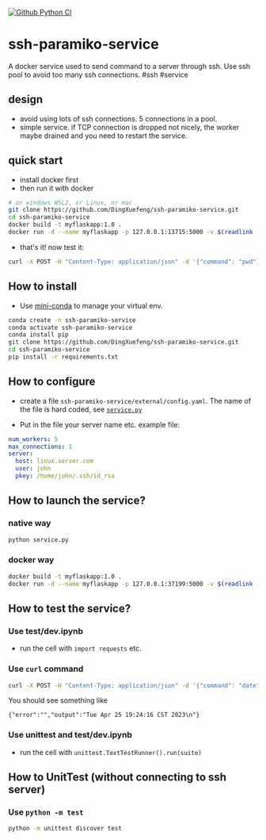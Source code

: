 [![Github Python CI](https://github.com/DingXuefeng/ssh-paramiko-service/actions/workflows/ci.yml/badge.svg?branch=main)](https://github.com/DingXuefeng/ssh-paramiko-service/actions/workflows/ci.yml)

# ssh-paramiko-service
A docker service used to send command to a server through ssh. Use ssh pool to avoid too many ssh connections. #ssh #service

## design
- avoid using lots of ssh connections. 5 connections in a pool.
- simple service. if TCP connection is dropped not nicely, the worker maybe drained and you need to restart the service.

## quick start
- install docker first
- then run it with docker
```bash
# on windows WSL2, or Linux, or mac
git clone https://github.com/DingXuefeng/ssh-paramiko-service.git
cd ssh-paramiko-service
docker build -t myflaskapp:1.0 .
docker run -d --name myflaskapp -p 127.0.0.1:13715:5000 -v $(readlink -f external/config.yaml):/app/external/config.yaml:ro -v $(readlink -f ~/.ssh/id_rsa):/home/john/.ssh/id_rsa:ro myflaskapp:1.0
```
- that's it! now test it:
```bash
curl -X POST -H "Content-Type: application/json" -d '{"command": "pwd"}' http://localhost:13715/submit
```

## How to install
- Use [mini-conda](https://docs.conda.io/en/latest/miniconda.html) to manage your virtual env.
```bash
conda create -n ssh-paramiko-service
conda activate ssh-paramiko-service
conda install pip
git clone https://github.com/DingXuefeng/ssh-paramiko-service.git
cd ssh-paramiko-service
pip install -r requirements.txt
```

## How to configure
- create a file `ssh-paramiko-service/external/config.yaml`. The name of the file is hard coded, see [`service.py`](service.py)

- Put in the file your server name etc. example file:
```yaml
num_workers: 5
max_connections: 1
server:
  host: linux.server.com
  user: john
  pkey: /home/john/.ssh/id_rsa
```

## How to launch the service?
### native way
```bash
python service.py
```
### docker way
```bash
docker build -t myflaskapp:1.0 .
docker run -d --name myflaskapp -p 127.0.0.1:37199:5000 -v $(readlink -f external/config.yaml):/app/external/config.yaml:ro -v $(readlink -f ~/.ssh/id_rsa):/home/john/.ssh/id_rsa:ro myflaskapp:1.0
```

## How to test the service?
### Use test/dev.ipynb
- run the cell with `import requests` etc.
### Use `curl` command
```bash
curl -X POST -H "Content-Type: application/json" -d '{"command": "date"}' http://localhost:5000/submit
```
You should see something like
```
{"error":"","output":"Tue Apr 25 19:24:16 CST 2023\n"}
```
### Use unittest and test/dev.ipynb
- run the cell with `unittest.TextTestRunner().run(suite)`

## How to UnitTest (without connecting to ssh server)
### Use `python -m test`
```bash
python -m unittest discover test
```
